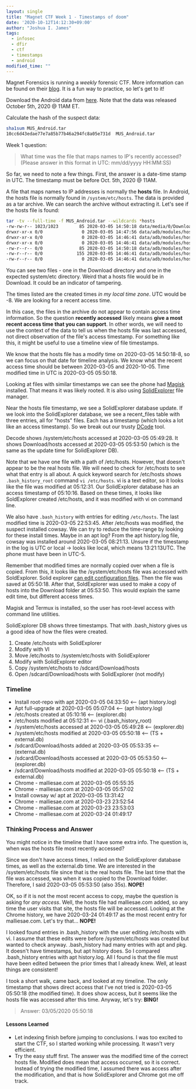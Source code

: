 ```yaml
---
layout: single
title: "Magnet CTF Week 1 - Timestamps of doom"
date: '2020-10-12T14:12:30+09:00'
author: "Joshua I. James"
tags:
  - infosec
  - dfir
  - ctf
  - timestamps
  - android
modified_time: ""
---
```


Magnet Forensics is running a *weekly* forensic CTF. More information can be found on their [blog](https://www.magnetforensics.com/blog/magnet-weekly-ctf-challenge/). It is a fun way to practice, so let's get to it!

Download the Android data from [here](https://drive.google.com/file/d/1tVTppe4-3Hykug7NrOJrBJT4OXuNOiDO/view?usp=sharing). Note that the data was released October 5th, 2020 @ 11AM ET.

Calculate the hash of the suspect data:
```bash
sha1sum MUS_Android.tar 
10cc6d43edae77e7a85b77b46a294fc8a05e731d  MUS_Android.tar
```

Week 1 question:

> What time was the file that maps names to IP's recently accessed?
> (Please answer in this format in UTC: mm/dd/yyyy HH:MM:SS)

So far, we need to note a few things. First, the answer is a date-time stamp in UTC. The timestamp must be before Oct. 5th, 2020 @ 11AM.

A file that maps names to IP addresses is normally the **hosts** file. In Android, the hosts file is normally found in ```/system/etc/hosts```. The data is provided as a tar archive. We can search the archive without extracting it. Let's see if the hosts file is found:

```bash
tar -tv --full-time -f MUS_Android.tar --wildcards *hosts
-rw-rw-r-- 1023/1023        85 2020-03-05 14:50:18 data/media/0/Download/hosts
drwxr-xr-x 0/0               0 2020-03-05 14:47:56 data/adb/modules/hosts/
drwxr-xr-x 0/0               0 2020-03-05 14:46:41 data/adb/modules/hosts/system/
drwxr-xr-x 0/0               0 2020-03-05 14:46:41 data/adb/modules/hosts/system/etc/
-rw-r--r-- 0/0              85 2020-03-05 14:50:18 data/adb/modules/hosts/system/etc/hosts
-rw-r--r-- 0/0             155 2020-03-05 14:46:41 data/adb/modules/hosts/module.prop
-rw-r--r-- 0/0               0 2020-03-05 14:46:41 data/adb/modules/hosts/auto_mount
```

You can see two files - one in the Download directory and one in the expected system/etc directory. Weird that a hosts file would be in Download. It could be an indicator of tampering.

The times listed are the created times *in my local time zone*. UTC would be -8. We are looking for a recent access time.

In this case, the files in the archive do not appear to contain access time information. So the question **recently accessed** likely means **give a most recent access time that you can support**. In other words, we will need to use the context of the data to tell us when the hosts file was last accessed, not direct observation of the file's access timestamp. For something like this, it might be useful to use a timeline view of file timestamps.

We know that the hosts file has a modify time on 2020-03-05 14:50:18-8, so we can focus on that date for timeline analysis. We know what the recent access time should be between 2020-03-05 and 2020-10-05. Time modified time in UTC is 2020-03-05 05:50:18.

Looking at files with similar timestamps we can see the phone had [Magisk](https://magisk.me/) installed. That means it was likely rooted. It is also using [SolidExplorer](https://neatbytes.com/solidexplorer/) file manager.

Near the hosts file timestamp, we see a SolidExplorer database update. If we look into the SolidExplorer database, we see a recent_files table with three entries, all for "hosts" files. Each has a timestamp (which looks a lot like an access timestamp). So we break out our trusty [DCode](https://www.digital-detective.net/decode/) tool.

Decode shows /system/etc/hosts accessed at 2020-03-05 05:49:28. It shows Download/hosts accessed at 2020-03-05 05:53:50 (which is the same as the update time for SolidExplorer DB).

Note that we have one file with a path of /etc/hosts. However, that doesn't appear to be the real hosts file. We will need to check for /etc/hosts to see what that entry is all about. A quick keyword search for /etc/hosts shows ```.bash_history_root``` command ```vi /etc/hosts```. vi is a text editor, so it looks like the file was modified at 05:12:31. Our SolidExplorer database has an access timestamp of 05:10:16. Based on these times, it looks like SoldExplorer created /etc/hosts, and it was modified with vi on command line.

We also have ```.bash_history``` with entries for editing ```/etc/hosts```. The last modified time is 2020-03-05 22:53:45. After /etc/hosts was modified, the suspect installed cowsay. We can try to reduce the time-range by looking for these install times. Maybe in an apt log? From the apt history.log file, cowsay was installed around 2020-03-05 08:21:13. Unsure if the timestamp in the log is UTC or local -> looks like local, which means 13:21:13UTC. The phone must have been in UTC-5.

Remember that modified times are normally copied over when a file is copied. From this, it looks like the /system/etc/hosts file was accessed with SoldExplorer. Solid explorer [can edit configuration files](https://neatbytes.com/solidexplorer/index.php/2015/06/12/root-access-in-solid-explorer/). Then the file was saved at 05:50:18. After that, SoldExplorer was used to make a copy of hosts into the Download folder at 05:53:50. This would explain the same edit time, but different access times.

Magisk and Termux is installed, so the user has root-level access with command line utilities.

SolidExplorer DB shows three timestamps. That with .bash_history gives us a good idea of how the files were created.

1. Create /etc/hosts with SolidExplorer
2. Modify with VI
3. Move /etc/hosts to /system/etc/hosts with SolidExplorer
4. Modify with SolidExplorer editor
5. Copy /system/etc/hosts to /sdcard/Download/hosts
6. Open /sdcard/Download/hosts with SolidExplorer (not modify)


### Timeline

* Install root-repo with apt 2020-03-05 04:33:50 <-- (apt history.log)
* Apt full-upgrade at 2020-03-05 05:07:04  <-- (apt history.log)
* /etc/hosts created at 05:10:16 <-- (explorer.db)
* /etc/hosts modified at 05:12:31 <-- vi (.bash_history_root)
* /system/etc/hosts accessed at 2020-03-05 05:49:28 <-- (explorer.db)
* /system/etc/hosts modified at 2020-03-05 05:50:18 <-- (TS + external.db)
* /sdcard/Download/hosts added at 2020-03-05 05:53:35 <-- (external.db)
* /sdcard/Download/hosts accessed at 2020-03-05 05:53:50 <-- (explorer.db)
* /sdcard/Download/hosts modified at 2020-03-05 05:50:18 <-- (TS + external.db)
* Chrome - malliesae.com at 2020-03-05 05:55:35
* Chrome - malliesae.com at 2020-03-05 05:57:02
* Install cowsay w/ apt at 2020-03-05 13:31:42
* Chrome - malliesae.com at 2020-03-23 23:52:54
* Chrome - malliesae.com at 2020-03-23 23:53:03
* Chrome - malliesae.com at 2020-03-24 01:49:17

### Thinking Process and Answer

You might notice in the timeline that I have some extra info. The question is, when was the hosts file most recently accessed?

Since we don't have access times, I relied on the SolidExplorer database times, as well as the external.db time. We are interested in the /system/etc/hosts file since that is the real hosts file. The last time that the file was accessed, was when it was copied to the Download folder. Therefore, I said 2020-03-05 05:53:50 (also 35s). **NOPE!**

OK, so if it is not the most recent access to copy, maybe the question is asking for *any access*. Well, the hosts file had malliesae.com added, so any time the user visits that site, the hosts file will be accessed. Looking at the Chrome history, we have 2020-03-24 01:49:17 as the most recent entry for malliesae.com. Let's try that... **NOPE!**

I looked found entries in .bash_history with the user editing /etc/hosts with vi. I assume that these edits were before /system/etc/hosts was created but wanted to check anyway. .bash_history had many entries with apt and pkg. It doesn't have timestamps, but apt history does. So I compared .bash_history entries with apt history.log. All I found is that the file must have been edited between the prior times that I already knew. Well, at least things are consistent!

I took a short walk, came back, and looked at my timeline. The only timestamp that shows direct access that I've not tried is 2020-03-05 05:50:18 (the modified time). It does show access, but it seems like the hosts file was accessed after this time. Anyway, let's try: **BING!**

> Answer: 03/05/2020 05:50:18

#### Lessons Learned

* Let indexing finish before jumping to conclusions. I was too excited to start the CTF, so I started working while processing. It wasn't very efficient.
* Try the easy stuff first. The answer was the modified time of the correct hosts file. Modified does mean that access occurred, so it is correct. Instead of trying the modified time, I assumed there was access after the modification, and that is how SolidExplorer and Chrome got me off track.
